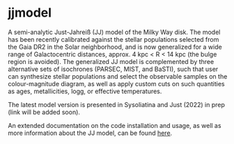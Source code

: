 # jjmodel

A semi-analytic Just-Jahreiß (JJ) model of the Milky Way disk. The model 
has been recently calibrated against the stellar populations selected from the Gaia DR2 in the Solar neighborhood, and is now generalized for a wide range of Galactocentric distances, approx. 4 kpc < R < 14 kpc (the bulge region is avoided). The generalized JJ model is complemented by three alternative sets of isochrones (PARSEC, MIST, and BaSTI), such that user can synthesize stellar populations and select the observable samples on the colour-magnitude diagram, as well as apply custom cuts on such quantities as ages, metallicities, logg, or effective temperatures. 

The latest model version is presented in Sysoliatina and Just (2022) in prep (link will be added soon). 

An extended documentation on the code installation and usage, as well as more information about the JJ model, can be found 
[here](https://jjmodel.readthedocs.io/en/latest/index.html). 



